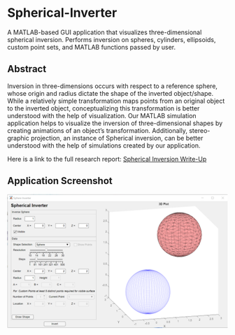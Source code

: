 # Spherical-Inverter
A MATLAB-based GUI application that visualizes three-dimensional spherical inversion. Performs inversion on spheres, cylinders, ellipsoids, custom point sets, and MATLAB functions passed by user.

## Abstract
Inversion in three-dimensions occurs with respect to a reference sphere, whose origin and radius dictate the shape of the inverted object/shape. While a relatively simple transformation maps points from an original object to the inverted object, conceptualizing this transformation is better understood with the help of visualization. Our MATLAB simulation application helps to visualize the inversion of three-dimensional shapes by creating animations of an object’s transformation. Additionally, stereo- graphic projection, an instance of Spherical inversion, can be better understood with the help of simulations created by our application.

Here is a link to the full research report: [Spherical Inversion Write-Up](Spherical_Inverter_Research_Report.pdf)

## Application Screenshot
![Application Screenshot](/Application_Screenshot.png)
